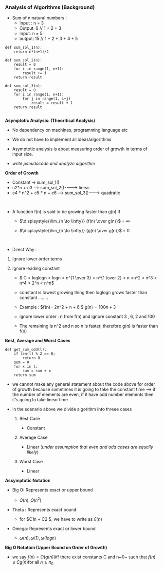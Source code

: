 ### Analysis of Algorithms (Background)
* Sum of n natural numbers :
    * Input : n = 3
    * Output: 6 // 1 + 2 + 3
    * Input: n = 5
    * output: 15 // 1 + 2 + 3 + 4 + 5

```
def sum_sol_1(n):
    return n*(n+1)/2

def sum_sol_2(n):
    result = 0
    for i in range(1, n+1):
        result += i
    return result

def sum_sol_3(n):
    result = 0
    for i in range(1, n+1):
        for j in range(1, i+j)
            result = result + 1
    return result


```

**Asymptotic Analysis: (Theoritical Analysis)**
* No dependency on machines, programming language etc
* We do not have to implement all ideas/algorithms
* Asymptotic analysis is about measuring order of growth in terms of input size.

* *write pseudocode and analyze algorithm*

**Order of Growth**
* Constant -> sum_sol_1()
* c2*n + c3 --> sum_sol_2()----> linear 
* c4 * n^2 + c5 * n + c6 --> sum_sol_3()---> quadratic 

<br>

* A function f(n) is said to be growing faster than g(n) if 

    * $\displaystyle{\lim_{n \to \infty}} {f(n) \over g(n)}$  = ${\infty}$


    *  $\displaystyle{\lim_{n \to \infty}} {g(n) \over g(n)}$  = ${0}$

<br>

* Direct Way :
1. Ignore lower order terms 
2. Ignore leading constant 

    * $ C < loglogn < logn < n^{1 \over 3} < n^{1 \over 2} < n <n^2 < n^3 < n^4 < 2^n < n^n$ 

    * constant is lowest growing thing then loglogn grows faster than constant ........

    * Example :
    $f(n)= 2n^2 + n + 6 $
    $g(n) = 100n + 3$
    * ignore lower order : n from f(n) and ignore constant 3 , 6, 2 and 100
    * The remaining is n^2 and n so n is faster, therefore g(n) is faster than f(n)

**Best, Average and Worst Cases**

```
def get_sum_odd(l):
    if len(l) % 2 == 0;
        return 0
    sum = 0
    for x in l:
        sum = sum + x 
    return sum 

```
* we cannot make any general statement about the code above for order of growth because sometimes it is going to take the constant time ==> if the number of elements are even, if it have odd number elements then it's going to take linear time 

* In the scenario above we divide algorithm into threee cases 
    1. Best Case 
        * Constant 
    2. Average Case 
        * Linear (*under assumption that even and odd cases are equally likely*)

    3. Worst Case 
        * Linear 

**Assymptotic Notation**
* Big O: Represents exact or upper bound 
    * $O(n), O(n^2)$

* Theta : Represents exact bound
    * for $C1n + C2 $,  we have to write as $\theta(n)$

* Omega: Represents exact or lower bound 
    * $\omega(n), \omega(1), \omega(logn)$

**Big O Notation (Upper Bound on Order of Growth)**
* we say $f(n) = O(g(n))$iff there exist constants C and n~0~ such that $f(n) \leq Cg(n)$for all $n \geq n_0$

